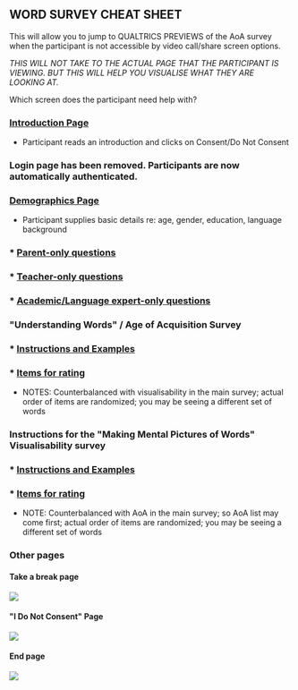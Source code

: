 ## WORD SURVEY CHEAT SHEET

This will allow you to jump to QUALTRICS PREVIEWS of the AoA survey when the participant is not accessible by video call/share screen options.

*THIS WILL NOT TAKE TO THE ACTUAL PAGE THAT THE PARTICIPANT IS VIEWING. BUT THIS WILL HELP YOU VISUALISE WHAT THEY ARE LOOKING AT.*

Which screen does the participant need help with?

### [Introduction Page](https://oxfordeducation.eu.qualtrics.com/jfe/preview/SV_afWnqfxWGaaPD8x?Q_CHL=preview&Q_SurveyVersionID=current)
* Participant reads an introduction and clicks on Consent/Do Not Consent

### Login page has been removed. Participants are now automatically authenticated.

### [Demographics Page](https://oxfordeducation.eu.qualtrics.com/jfe/preview/SV_2gjcaHAdPGJK95X?Q_CHL=preview&Q_SurveyVersionID=current)
* Participant supplies basic details re: age, gender, education, language background

### * [Parent-only questions](https://oxfordeducation.eu.qualtrics.com/jfe/preview/SV_9MnaVqlK3wf8rFH?Q_CHL=preview&Q_SurveyVersionID=current)
### * [Teacher-only questions](https://oxfordeducation.eu.qualtrics.com/jfe/preview/SV_2lEbIBRUIyRQbGJ?Q_CHL=preview&Q_SurveyVersionID=current)
### * [Academic/Language expert-only questions](https://oxfordeducation.eu.qualtrics.com/jfe/preview/SV_cx4xgeTh0BenNOd?Q_CHL=preview&Q_SurveyVersionID=current)

### "Understanding Words" / Age of Acquisition Survey
### * [Instructions and Examples](https://oxfordeducation.eu.qualtrics.com/jfe/preview/SV_aaWBdttisgpGgD3?Q_CHL=preview&Q_SurveyVersionID=current)
### * [Items for rating](https://oxfordeducation.eu.qualtrics.com/jfe/preview/SV_0pUiEsjh4sNW5zD?Q_CHL=preview&Q_SurveyVersionID=current)
* NOTES: Counterbalanced with visualisability in the main survey; actual order of items are randomized; you may be seeing a different set of words

### Instructions for the "Making Mental Pictures of Words" Visualisability survey
### * [Instructions and Examples](https://oxfordeducation.eu.qualtrics.com/jfe/preview/SV_2gzdbZsMmADBqSN?Q_CHL=preview&Q_SurveyVersionID=current)
### * [Items for rating](https://oxfordeducation.eu.qualtrics.com/jfe/preview/SV_abILsBiGKaslXvL?Q_CHL=preview&Q_SurveyVersionID=current)
* NOTE: Counterbalanced with AoA in the main survey; so AoA list may come first; actual order of items are randomized; you may be seeing a different set of words

### Other pages

#### Take a break page

<img src="https://talktogproject.github.io/wordsurvey/cheatsheet/break.png" style="display: block; margin: auto;">

#### "I Do Not Consent" Page

<img src="https://talktogproject.github.io/wordsurvey/cheatsheet/consent.png" style="display: block; margin: auto;">

#### End page

<img src="https://talktogproject.github.io/wordsurvey/cheatsheet/endofsurvey.png" style="display: block; margin: auto;">

